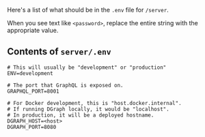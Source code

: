 Here's a list of what should be in the `.env` file for `/server`.

When you see text like `<password>`, replace the entire string with the appropriate value.

## Contents of `server/.env`

```
# This will usually be "development" or "production"
ENV=development

# The port that GraphQL is exposed on.
GRAPHQL_PORT=8001

# For Docker development, this is "host.docker.internal".
# If running DGraph locally, it would be "localhost".
# In production, it will be a deployed hostname.
DGRAPH_HOST=<host>
DGRAPH_PORT=8080
```
